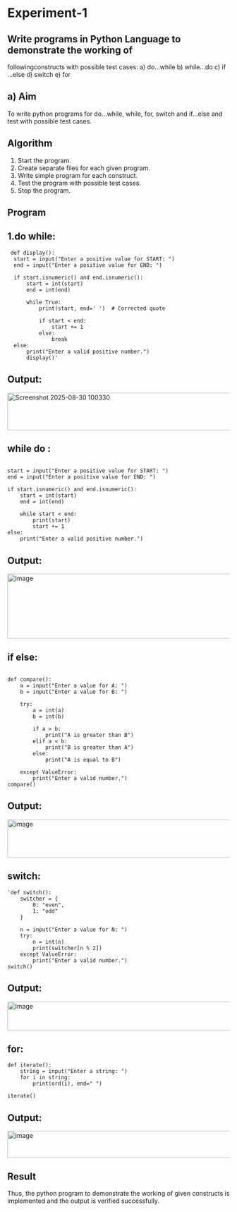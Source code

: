 # Experiment-1
##  Write programs in Python Language to demonstrate the working of
followingconstructs with possible test cases: a) do…while b) while…do c)
if …else d) switch e) for

## a) Aim
To write python programs for do…while, while, for, switch and if…else and test with possible test
cases.

## Algorithm
1.	Start the program.
2. Create separate files for each given program.
3. Write simple program for each construct.
4. Test the program with possible test cases.
5. Stop the program. 

## Program

## 1.do while:
  ```
   def display():
    start = input("Enter a positive value for START: ")
    end = input("Enter a positive value for END: ")

    if start.isnumeric() and end.isnumeric():
        start = int(start)
        end = int(end)

        while True:
            print(start, end=' ')  # Corrected quote

            if start < end:
                start += 1
            else:
                break
    else:
        print("Enter a valid positive number.")
        display()'
```
## Output:
<img width="1136" height="85" alt="Screenshot 2025-08-30 100330" src="https://github.com/user-attachments/assets/256b8edd-a914-4656-ac8e-bdd9f626536d" />



## while do :

```

start = input("Enter a positive value for START: ") 
end = input("Enter a positive value for END: ") 

if start.isnumeric() and end.isnumeric():
    start = int(start)
    end = int(end)

    while start < end:
        print(start)
        start += 1
else:
    print("Enter a valid positive number.")

```
## Output:
<img width="1138" height="147" alt="image" src="https://github.com/user-attachments/assets/38485a60-0b44-4533-8683-972a19f91f6e" />



## if else:
```

def compare():
    a = input("Enter a value for A: ")
    b = input("Enter a value for B: ")
    
    try:
        a = int(a)
        b = int(b)

        if a > b:
            print("A is greater than B")
        elif a < b:
            print("B is greater than A")
        else:
            print("A is equal to B")
    
    except ValueError:
        print("Enter a valid number.")
compare()
```
## Output:
<img width="1128" height="87" alt="image" src="https://github.com/user-attachments/assets/145f0dce-c1cc-481a-8ff6-101583cbece4" />


## switch:

```
'def switch():
    switcher = {
        0: "even",
        1: "odd"
    }

    n = input("Enter a value for N: ")
    try:
        n = int(n)
        print(switcher[n % 2])
    except ValueError:
        print("Enter a valid number.")
switch()
```
## Output:
<img width="1125" height="66" alt="image" src="https://github.com/user-attachments/assets/667907d3-5277-415b-86f8-dd29630e7065" />


## for:
```
def iterate():
    string = input("Enter a string: ")  
    for i in string:
        print(ord(i), end=" ")

iterate()
```
## Output:
<img width="1122" height="61" alt="image" src="https://github.com/user-attachments/assets/08aebc0c-bb46-4a44-b4e7-f94b2bd85b20" />


## Result
Thus, the python program to demonstrate the working of given constructs is implemented and the output is verified successfully.



